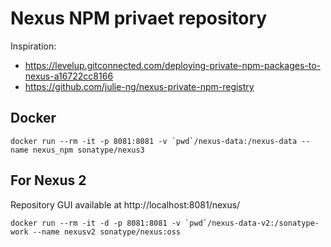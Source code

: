 # Nexus NPM privaet repository
Inspiration:
* https://levelup.gitconnected.com/deploying-private-npm-packages-to-nexus-a16722cc8166
* https://github.com/julie-ng/nexus-private-npm-registry

## Docker

    docker run --rm -it -p 8081:8081 -v `pwd`/nexus-data:/nexus-data --name nexus_npm sonatype/nexus3


## For Nexus 2
Repository GUI available at http://localhost:8081/nexus/

    docker run --rm -it -d -p 8081:8081 -v `pwd`/nexus-data-v2:/sonatype-work --name nexusv2 sonatype/nexus:oss

